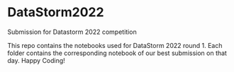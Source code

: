 # DataStorm2022
Submission for Datastorm 2022 competition

This repo contains the notebooks used for DataStorm 2022 round 1. Each folder contains the corresponding notebook of our best submission on that day.
Happy Coding!
